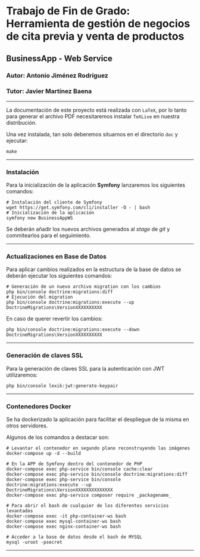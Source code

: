 # Trabajo de Fin de Grado: Herramienta de gestión de negocios de cita previa y venta de productos

## BusinessApp - Web Service

### Autor: Antonio Jiménez Rodríguez
### Tutor: Javier Martínez Baena
___

La documentación de este proyecto está realizada con `LaTeX`, por lo
tanto para generar el archivo PDF necesitaremos instalar `TeXLive` en
nuestra distribución.

Una vez instalada, tan solo deberemos situarnos en el directorio `doc` y ejecutar:

    make

---

### Instalación
Para la inicialización de la aplicación **Symfony** lanzaremos los siguientes comandos:

```shell
# Instalación del cliente de Symfony
wget https://get.symfony.com/cli/installer -O - | bash
# Inicialización de la aplicación
symfony new BusinessAppWS 
```
Se deberán añadir los nuevos archivos generados al _stage_ de _git_ y commitearlos para el seguimiento.

---

### Actualizaciones en Base de Datos
Para aplicar cambios realizados en la estructura de la base de datos se deberán ejecutar los siguientes comandos:

```shell
# Generación de un nuevo archivo migration con los cambios
php bin/console doctrine:migrations:diff
# Ejecución del migration
php bin/console doctrine:migrations:execute --up DoctrineMigrations\VersionXXXXXXXXXX
```

En caso de querer revertir los cambios:

```shell
php bin/console doctrine:migrations:execute --down DoctrineMigrations\VersionXXXXXXXXXX
```

---

### Generación de claves SSL

Para la generación de claves SSL para la autenticación con JWT utilizaremos:

```shell
php bin/console lexik:jwt:generate-keypair
```

---

### Contenedores Docker

Se ha dockerizado la aplicación para facilitar el despliegue de la misma en otros servidores.

Algunos de los comandos a destacar son:

```shell
# Levantar el contenedor en segundo plano reconstruyendo las imágenes
docker-compose up -d --build

# En la APP de Symfony dentro del contenedor de PHP
docker-compose exec php-service bin/console cache:clear
docker-compose exec php-service bin/console doctrine:migrations:diff
docker-compose exec php-service bin/console doctrine:migrations:execute --up DoctrineMigrations\VersionXXXXXXXXXXXXXX
docker-compose exec php-service composer require _packagename_

# Para abrir el bash de cualquier de los diferentes servicios levantados
docker-compose exec -it php-container-ws bash
docker-compose exec mysql-container-ws bash
docker-compose exec nginx-container-ws bash

# Acceder a la base de datos desde el bash de MYSQL
mysql -uroot -psecret

```

---

